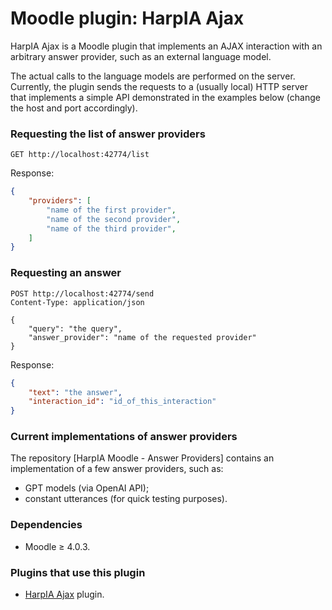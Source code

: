 # Moodle plugin: HarpIA Ajax

HarpIA Ajax is a Moodle plugin that implements
an AJAX interaction with an arbitrary answer provider,
such as an external language model. 

The actual calls to the language models are
performed on the server.
Currently, the plugin sends the requests
to a (usually local) HTTP server that implements a simple API
demonstrated in the examples below
(change the host and port accordingly).

### Requesting the list of answer providers

```http
GET http://localhost:42774/list
```

Response:

```json
{
    "providers": [
        "name of the first provider",
        "name of the second provider",
        "name of the third provider",
    ]   
}

```

### Requesting an answer

```http
POST http://localhost:42774/send
Content-Type: application/json

{
    "query": "the query",
    "answer_provider": "name of the requested provider"
}
```

Response:

```json
{
    "text": "the answer",
    "interaction_id": "id_of_this_interaction"
}

```


### Current implementations of answer providers

The repository [HarpIA Moodle - Answer Providers] contains an implementation of a few
answer providers, such as:
- GPT models (via OpenAI API);
- constant utterances (for quick testing purposes).

### Dependencies 

- Moodle &geq; 4.0.3.

### Plugins that use this plugin

- [HarpIA Ajax](../../../moodle-datafield_harpiainteraction) plugin.
